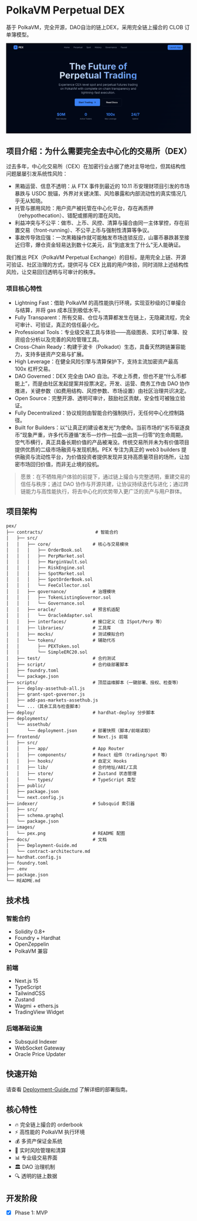 # PolkaVM Perpetual DEX

基于 PolkaVM，完全开源，DAO自治的链上DEX，采用完全链上撮合的 CLOB 订单簿模型。

<p align="center">
  <img src="images/pex.png" alt="PEX 首页预览" />
</p>

## 项目介绍：为什么需要完全去中心化的交易所（DEX）

过去多年，中心化交易所（CEX）在加密行业占据了绝对主导地位，但其结构性问题屡屡引发系统性风险：
- 黑箱运营、信息不透明：从 FTX 事件到最近的 10.11 币安理财项目引发的市场暴跌与 USDC 脱锚，外界对关键决策、风险暴露和内部流动性的真实情况几乎无从知晓。
- 托管与挪用风险：用户资产被托管在中心化平台，存在再质押（rehypothecation）、错配或挪用的潜在风险。
- 利益冲突与不公平：做市、上币、风控、清算与撮合由同一主体掌控，存在前置交易（front-running）、不公平上币与强制性清算等争议。
- 事故传导效应强：一次黑箱操作就可能触发市场连锁反应，山寨币暴跌甚至接近归零，爆仓资金轻易达到数十亿美元，且“到底发生了什么”无人能确证。

我们推出 PEX（PolkaVM Perpetual Exchange）的目标，是用完全上链、开源可验证、社区治理的方式，提供可与 CEX 比肩的用户体验，同时消除上述结构性风险，让交易回归透明与可审计的秩序。

### 项目核心特性
- Lightning Fast：借助 PolkaVM 的高性能执行环境，实现亚秒级的订单撮合与结算，并将 gas 成本压到极低水平。
- Fully Transparent：所有交易、仓位与清算都发生在链上，无隐藏流程，完全可审计、可验证，真正的信任最小化。
- Professional Tools：专业级交易工具与体验——高级图表、实时订单簿、投资组合分析以及完善的风险管理工具。
- Cross-Chain Ready：构建于波卡（Polkadot）生态，具备天然跨链兼容能力，支持多链资产交易与扩展。
- High Leverage：在健全风险引擎与清算保护下，支持主流加密资产最高 100x 杠杆交易。
- DAO Governed：DEX 完全由 DAO 自治。不收上币费，但也不是“什么币都能上”，而是由社区发起提案并投票决定。开发、运营、商务工作由 DAO 协作推进，关键参数（如费用结构、风控参数、市场设置）由社区治理共识决定。
- Open Source：完整开源、透明可审计，鼓励社区贡献，安全性可被独立验证。
- Fully Decentralized：协议规则由智能合约强制执行，无任何中心化控制路径。
- Built for Builders：以“让真正的建设者发光”为使命。当前市场的“劣币驱逐良币”现象严重，许多代币遵循“发币—炒作—拉盘—出货—归零”的生命周期，空气币横行，真正具备长期价值的产品被淹没。传统交易所并未为有价值项目提供优质的二级市场融资与发现机制。PEX 专注为真正的 web3 builders 提供融资与流动性平台，为价值投资者提供发现并支持高质量项目的场所，让加密市场回归价值，而非无止境的投机。

> 愿景：在不牺牲用户体验的前提下，通过链上撮合与完整透明，重建交易的信任与秩序；通过 DAO 协作与开源共建，让协议持续迭代与进化；通过跨链能力与高性能执行，将去中心化的优势带入更广泛的资产与用户群体。

## 项目架构

```
pex/
├── contracts/                    # 智能合约
│   ├── src/
│   │   ├── core/                # 核心与交易模块
│   │   │   ├── OrderBook.sol
│   │   │   ├── PerpMarket.sol
│   │   │   ├── MarginVault.sol
│   │   │   ├── RiskEngine.sol
│   │   │   ├── SpotMarket.sol
│   │   │   ├── SpotOrderBook.sol
│   │   │   └── FeeCollector.sol
│   │   ├── governance/          # 治理模块
│   │   │   ├── TokenListingGovernor.sol
│   │   │   └── Governance.sol
│   │   ├── oracle/              # 预言机适配
│   │   │   └── OracleAdapter.sol
│   │   ├── interfaces/          # 接口定义（含 ISpot/Perp 等）
│   │   ├── libraries/           # 工具库
│   │   ├── mocks/               # 测试模拟合约
│   │   └── tokens/              # 辅助代币
│   │       ├── PEXToken.sol
│   │       └── SimpleERC20.sol
│   ├── test/                    # 合约测试
│   ├── script/                  # 合约级部署脚本
│   ├── foundry.toml
│   └── package.json
├── scripts/                     # 顶层运维脚本（一键部署、授权、检查等）
│   ├── deploy-assethub-all.js
│   ├── grant-spot-governor.js
│   ├── add-pas-markets-assethub.js
│   └── ...（其余工具与检查脚本）
├── deploy/                      # hardhat-deploy 分步脚本
├── deployments/
│   └── assethub/
│       └── deployment.json      # 部署快照（脚本/前端读取）
├── frontend/                    # Next.js 前端
│   ├── src/
│   │   ├── app/                 # App Router
│   │   ├── components/          # React 组件（trading/spot 等）
│   │   ├── hooks/               # 自定义 Hooks
│   │   ├── lib/                 # 合约地址/ABI/工具
│   │   ├── store/               # Zustand 状态管理
│   │   └── types/               # TypeScript 类型
│   ├── public/
│   ├── package.json
│   └── next.config.js
├── indexer/                     # Subsquid 索引器
│   ├── src/
│   ├── schema.graphql
│   └── package.json
├── images/
│   └── pex.png                  # README 配图
├── docs/                        # 文档
│   ├── Deployment-Guide.md
│   └── contract-architecture.md
├── hardhat.config.js
├── foundry.toml
├── .env
├── package.json
└── README.md
```

## 技术栈

### 智能合约
- Solidity 0.8+
- Foundry + Hardhat
- OpenZeppelin
- PolkaVM 兼容

### 前端
- Next.js 15
- TypeScript
- TailwindCSS
- Zustand
- Wagmi + ethers.js
- TradingView Widget

### 后端基础设施
- Subsquid Indexer
- WebSocket Gateway
- Oracle Price Updater

## 快速开始

请查看 [Deployment-Guide.md](docs/Deployment-Guide.md) 了解详细的部署指南。

## 核心特性

- 🔥 完全链上撮合的 orderbook
- ⚡ 高性能的 PolkaVM 执行环境
- 💰 多资产保证金系统
- 🎯 实时风险管理和清算
- 📊 专业级交易界面
- 🏛️ DAO 治理机制
- 🔍 透明的链上数据

## 开发阶段

- [x] Phase 1: MVP